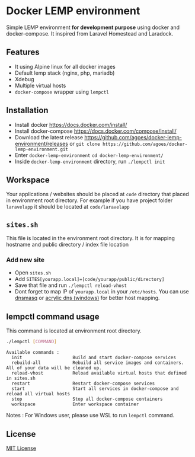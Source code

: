 # Docker LEMP environment

Simple LEMP environment **for development purpose** using docker and docker-compose. It inspired from Laravel Homestead and Laradock.

## Features
- It using Alpine linux for all docker images
- Default lemp stack (nginx, php, mariadb)
- Xdebug
- Multiple virtual hosts
- `docker-compose` wrapper using `lempctl`

## Installation
- Install docker https://docs.docker.com/install/
- Install docker-compose https://docs.docker.com/compose/install/
- Download the latest release https://github.com/agoes/docker-lemp-environment/releases or `git clone https://github.com/agoes/docker-lemp-environment.git`
- Enter `docker-lemp-environment` `cd docker-lemp-environment/`
- Inside `docker-lemp-environment` directory, run `./lempctl init`

## Workspace
Your applications / websites should be placed at `code` directory that placed in environment root directory. For example if you have project folder `laravelapp` it should be located at `code/laravelapp`

## `sites.sh`
 This file is located in the environment root directory. It is for mapping hostname and public directory / index file location

 ### Add new site
- Open `sites.sh`
- Add `SITES[yourapp.local]=[code/yourapp/public/directory]`
- Save that file and run `./lempctl reload-vhost`
- Dont forget to map IP of `yourapp.local` in your `/etc/hosts`. You can use [dnsmasq](http://www.thekelleys.org.uk/dnsmasq/doc.html) or [acrylic dns (windows)](http://mayakron.altervista.org/wikibase/show.php?id=AcrylicHome) for better host mapping.

## lempctl command usage
This command is located at environment root directory.

```sh
./lempctl [COMMAND]
```

```
Available commands :
  init                   Build and start docker-compose services
  rebuild-all            Rebuild all service images and containers. All of your data will be cleaned up.
  reload-vhost           Reload available virtual hosts that defined in sites.sh
  restart                Restart docker-compose services
  start                  Start all services in docker-compose and reload all virtual hosts
  stop                   Stop all docker-compose containers
  workspace              Enter workspace container
```
Notes : For Windows user, please use WSL to run `lempctl` command.

## License
[MIT License](LICENSE)
